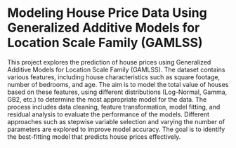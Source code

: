 # Modeling House Price Data Using Generalized Additive Models for Location Scale Family (GAMLSS)

This project explores the prediction of house prices using Generalized Additive Models for Location Scale Family (GAMLSS). The dataset contains various features, including house characteristics such as square footage, number of bedrooms, and age. The aim is to model the total value of houses based on these features, using different distributions (Log-Normal, Gamma, GB2, etc.) to determine the most appropriate model for the data. The process includes data cleaning, feature transformation, model fitting, and residual analysis to evaluate the performance of the models. Different approaches such as stepwise variable selection and varying the number of parameters are explored to improve model accuracy. The goal is to identify the best-fitting model that predicts house prices effectively.
